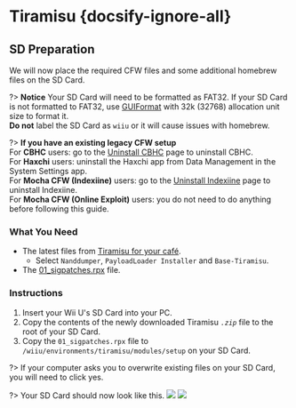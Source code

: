 # Tiramisu {docsify-ignore-all}

## SD Preparation

We will now place the required CFW files and some additional homebrew files on the SD Card.

?> **Notice**
    Your SD Card will need to be formatted as FAT32. If your SD Card is not formatted to FAT32, use [GUIFormat](http://ridgecrop.co.uk/index.htm?guiformat.htm) with 32k (32768) allocation unit size to format it. </br> **Do not** label the SD Card as `wiiu` or it will cause issues with homebrew.

?> **If you have an existing legacy CFW setup** </br>
    For **CBHC** users: go to the [Uninstall CBHC](../uninstall-cbhc) page to uninstall CBHC. </br>
    For **Haxchi** users: uninstall the Haxchi app from Data Management in the System Settings app. </br>
    For **Mocha CFW (Indexiine)** users: go to the [Uninstall Indexiine](../uninstall-indexiine) page to uninstall Indexiine. </br>
    For **Mocha CFW (Online Exploit)** users: you do not need to do anything before following this guide.

### What You Need

- The latest files from [Tiramisu for your café](https://tiramisu.foryour.cafe).
    - Select `Nanddumper`, `PayloadLoader Installer` and `Base-Tiramisu`.
- The [01_sigpatches.rpx](/docs/files/01_sigpatches.rpx ':ignore') file.

### Instructions

1. Insert your Wii U's SD Card into your PC.
1. Copy the contents of the newly downloaded Tiramisu *`.zip`* file to the root of your SD Card.
1. Copy the `01_sigpatches.rpx` file to `/wiiu/environments/tiramisu/modules/setup` on your SD Card.

?> If your computer asks you to overwrite existing files on your SD Card, you will need to click yes.

?> Your SD Card should now look like this.
![](../docs/assets/img/sdroot.jpg)
![](../docs/assets/img/modules.jpg)